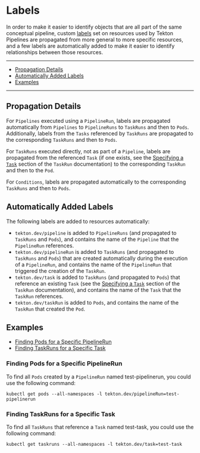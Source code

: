 # Labels

In order to make it easier to identify objects that are all part of the same
conceptual pipeline, custom
[labels](https://kubernetes.io/docs/concepts/overview/working-with-objects/labels/)
set on resources used by Tekton Pipelines are propagated from more general to
more specific resources, and a few labels are automatically added to make it
easier to identify relationships between those resources.

---

- [Propagation Details](#propagation-details)
- [Automatically Added Labels](#automatically-added-labels)
- [Examples](#examples)

---

## Propagation Details

For `Pipelines` executed using a `PipelineRun`, labels are propagated
automatically from `Pipelines` to `PipelineRuns` to `TaskRuns` and then to
`Pods`. Additionally, labels from the `Tasks` referenced by `TaskRuns` are
propagated to the corresponding `TaskRuns` and then to `Pods`.

For `TaskRuns` executed directly, not as part of a `Pipeline`, labels are
propagated from the referenced `Task` (if one exists, see the
[Specifying a `Task`](taskruns.md#specifying-a-task) section of the `TaskRun`
documentation) to the corresponding `TaskRun` and then to the `Pod`.

For `Conditions`, labels are propagated automatically to the corresponding `TaskRuns`
and then to `Pods`.

## Automatically Added Labels

The following labels are added to resources automatically:

- `tekton.dev/pipeline` is added to `PipelineRuns` (and propagated to `TaskRuns`
  and `Pods`), and contains the name of the `Pipeline` that the `PipelineRun`
  references.
- `tekton.dev/pipelineRun` is added to `TaskRuns` (and propagated to `TaskRuns`
  and `Pods`) that are created automatically during the execution of a
  `PipelineRun`, and contains the name of the `PipelineRun` that triggered the
  creation of the `TaskRun`.
- `tekton.dev/task` is added to `TaskRuns` (and propagated to `Pods`) that
  reference an existing `Task` (see the
  [Specifying a `Task`](taskruns.md#specifying-a-task) section of the `TaskRun`
  documentation), and contains the name of the `Task` that the `TaskRun`
  references.
- `tekton.dev/taskRun` is added to `Pods`, and contains the name of the
  `TaskRun` that created the `Pod`.

## Examples

- [Finding Pods for a Specific PipelineRun](#finding-pods-for-a-specific-pipelinerun)
- [Finding TaskRuns for a Specific Task](#finding-taskruns-for-a-specific-task)

### Finding Pods for a Specific PipelineRun

To find all `Pods` created by a `PipelineRun` named test-pipelinerun, you could
use the following command:

```shell
kubectl get pods --all-namespaces -l tekton.dev/pipelineRun=test-pipelinerun
```

### Finding TaskRuns for a Specific Task

To find all `TaskRuns` that reference a `Task` named test-task, you could use
the following command:

```shell
kubectl get taskruns --all-namespaces -l tekton.dev/task=test-task
```
